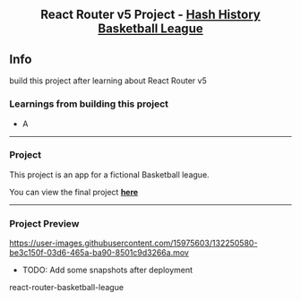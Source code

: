 <h2 align="center">React Router v5 Project - <a href="https://basketball-league-v5.surge.sh">Hash History Basketball League</a></h2>

## Info
build this project after learning about React Router v5

### Learnings from building this project
- A

---
### Project
This project is an app for a fictional Basketball league.

You can view the final project __[here](https://basketball-league-v5.surge.sh)__

---
### Project Preview
https://user-images.githubusercontent.com/15975603/132250580-be3c150f-03d6-465a-ba90-8501c9d3266a.mov

- TODO: Add some snapshots after deployment

react-router-basketball-league
